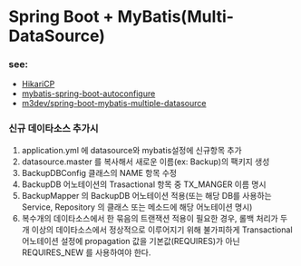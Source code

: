 # Spring Boot + MyBatis(Multi-DataSource) 
### see:
* [HikariCP](https://github.com/brettwooldridge/HikariCP)
* [mybatis-spring-boot-autoconfigure](http://mybatis.org/spring-boot-starter/mybatis-spring-boot-autoconfigure)
* [m3dev/spring-boot-mybatis-multiple-datasource](https://github.com/m3dev/spring-boot-mybatis-multiple-datasource)

### 신규 데이타소스 추가시
1. application.yml 에 datasource와  mybatis설정에 신규항목 추가
1. datasource.master 를 복사해서 새로운 이름(ex: Backup)의 팩키지 생성
1. BackupDBConfig 클래스의 NAME 항목 수정
1. BackupDB 어노테이션의 Trasactional 항목 중 TX_MANGER 이름 명시
1. BackupMapper 의 BackupDB 어노테이션 적용(또는 해당 DB를 사용하는 Service, Repository 의 클래스 또는 메소드에 해당 어노테이션 명시)
1. 복수개의 데이타소스에서 한 묶음의 트랜잭션 적용이 필요한 경우, 롤백 처리가 두개 이상의 데이타소스에서 정상적으로 이루어지기 위해 불가피하게 Transactional 어노테이션 설정에 propagation 값을 기본값(REQUIRES)가 아닌 REQUIRES_NEW 를 사용하여야 한다.
